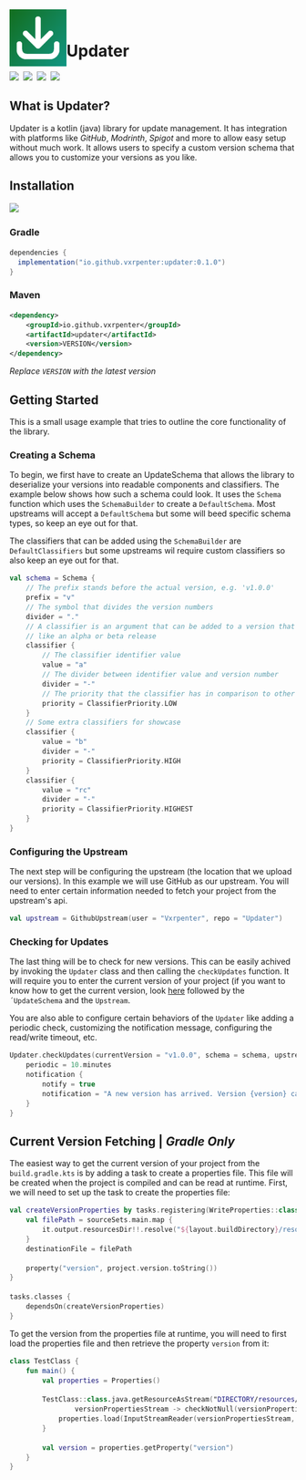 <img align="left" src="https://github.com/Vxrpenter/Updater/blob/assets/assets/logo.png" width="100" height="100"/>

<br/>

# Updater
<div align="left">
  <a href="https://github.com/Vxrpenter/Updater/releases"><img src="https://img.shields.io/github/v/release/Vxrpenter/Updater?include_prereleases&logo=github&logoSize=amg&logoColor=077533&labelColor=333834&sort=date&display_name=tag&style=flat-square&label=Latest%20Release&color=077533" /></a>&nbsp;
  <a href="https://github.com/Vxrpenter/Updater/issues"><img src="https://img.shields.io/github/issues/Vxrpenter/Updater?style=flat-square&logo=git&logoSize=amg&label=Issues&labelColor=333834&logoColor=077533&color=077533" /></a>&nbsp;
  <a href="https://github.com/Vxrpenter/Updater/pulls"><img src="https://img.shields.io/github/issues-pr-raw/Vxrpenter/Updater?style=flat-square&logo=git&logoSize=amg&label=Pull%20Requests&labelColor=333834&logoColor=077533&color=077533" /></a>&nbsp; 
  <a href="https://github.com/Vxrpenter/Updater/blob/master/LICENSE"><img src="https://img.shields.io/github/license/Vxrpenter/Updater?style=flat-square&logo=amazoniam&logoSize=amg&logoColor=077533&label=Licenced%20Under&labelColor=333834&color=077533"/></a>&nbsp;
</div>

## What is Updater?
Updater is a kotlin (java) library for update management. It has integration with platforms like *GitHub*, *Modrinth*, *Spigot* and more to allow easy setup without much work. It allows users to specify a custom version schema that allows you to customize your versions as you like.

## Installation

<a href=""><img src="https://img.shields.io/maven-central/v/io.github.vxrpenter/updater?style=flat-square&logo=apachemaven&logoColor=f18800&color=f18800"></a>

### Gradle
```gradle
dependencies {
  implementation("io.github.vxrpenter:updater:0.1.0")
}
```

### Maven
```xml
<dependency>
    <groupId>io.github.vxrpenter</groupId>
    <artifactId>updater</artifactId>
    <version>VERSION</version>
</dependency>
```
*Replace `VERSION` with the latest version*

## Getting Started

This is a small usage example that tries to outline the core functionality of the library.

### Creating a Schema

To begin,
we first have to create an UpdateSchema 
that allows the library to deserialize your versions into readable components and classifiers. 
The example below shows how such a schema could look.
It uses the `Schema` function which uses the `SchemaBuilder` to create a `DefaultSchema`. 
Most upstreams will accept a `DefaultSchema` but some will beed specific schema types, so keep an eye out for that. 

The classifiers that can be added using the `SchemaBuilder` are `DefaultClassifiers` but some upstreams wil require custom classifiers so also keep an eye out for that.
```kotlin
val schema = Schema {
    // The prefix stands before the actual version, e.g. 'v1.0.0'
    prefix = "v"
    // The symbol that divides the version numbers
    divider = "."
    // A classifier is an argument that can be added to a version that defines if it's a 'special' version
    // like an alpha or beta release
    classifier {
        // The classifier identifier value
        value = "a"
        // The divider between identifier value and version number
        divider = "-"
        // The priority that the classifier has in comparison to other classifiers
        priority = ClassifierPriority.LOW
    }
    // Some extra classifiers for showcase
    classifier {
        value = "b"
        divider = "-"
        priority = ClassifierPriority.HIGH
    }
    classifier {
        value = "rc"
        divider = "-"
        priority = ClassifierPriority.HIGHEST
    }
}
```

### Configuring the Upstream

The next step will be configuring the upstream (the location that we upload our versions). In this example we will use GitHub as our upstream. 
You will need to enter certain information needed to fetch your project from the upstream's api.
```kotlin
val upstream = GithubUpstream(user = "Vxrpenter", repo = "Updater")
```

### Checking for Updates

The last thing will be to check for new versions. This can be easily achived by invoking the `Updater` class and then calling the `checkUpdates` function.
It will require you to enter the current version of your project (if you want to know how to get the current version, look [here](https://github.com/Vxrpenter/Updater?tab=readme-ov-file#current-version-fetching--gradle-only) followed by
the `´UpdateSchema` and the `Upstream`.

You are also able to configure certain behaviors of the `Updater` like adding a periodic check, customizing the notification message, configuring the read/write timeout, etc.
```kotlin
Updater.checkUpdates(currentVersion = "v1.0.0", schema = schema, upstream = upstream) {
    periodic = 10.minutes
    notification {
        notify = true
        notification = "A new version has arrived. Version {version} can be downloaded the funny link {url}"
    }
}
```

## Current Version Fetching | *Gradle Only*

The easiest way to get the current version of your project from the `build.gradle.kts` is by adding a task to create a properties file.
This file will be created when the project is compiled and can be read at runtime. First, we will need to set up the task to create the properties file:
```kotlin
val createVersionProperties by tasks.registering(WriteProperties::class) {
    val filePath = sourceSets.main.map {
        it.output.resourcesDir!!.resolve("${layout.buildDirectory}/resources/version.properties")
    }
    destinationFile = filePath

    property("version", project.version.toString())
}

tasks.classes {
    dependsOn(createVersionProperties)
}
```

To get the version from the properties file at runtime, you will need to first load the properties file and then retrieve the property `version` from it:
```kotlin
class TestClass {
    fun main() {
        val properties = Properties()

        TestClass::class.java.getResourceAsStream("DIRECTORY/resources/version.properties").use {
                versionPropertiesStream -> checkNotNull(versionPropertiesStream) { "Version properties file does not exist" }
            properties.load(InputStreamReader(versionPropertiesStream, StandardCharsets.UTF_8))
        }

        val version = properties.getProperty("version")
    }
}
```
